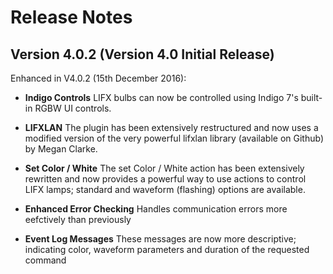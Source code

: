 # Release Notes

## Version 4.0.2 (Version 4.0 Initial Release)

Enhanced in V4.0.2 (15th December 2016):

* **Indigo Controls**
    LIFX bulbs can now be controlled using Indigo 7's built-in RGBW UI controls.

* **LIFXLAN**
    The plugin has been extensively restructured and now uses a modified version of the very powerful lifxlan library (available on Github) by Megan Clarke.

* **Set Color / White**
    The set Color / White action has been extensively rewritten and now provides a powerful way to use actions to control LIFX lamps; standard and waveform (flashing) options are available.

* **Enhanced Error Checking**
    Handles communication errors more eefctively than previously

* **Event Log Messages**
    These messages are now more descriptive; indicating color, waveform parameters and duration of the requested command
